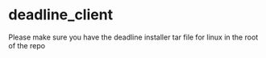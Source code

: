 # deadline_client
Please make sure you have the deadline installer tar file for linux in the root of the repo
